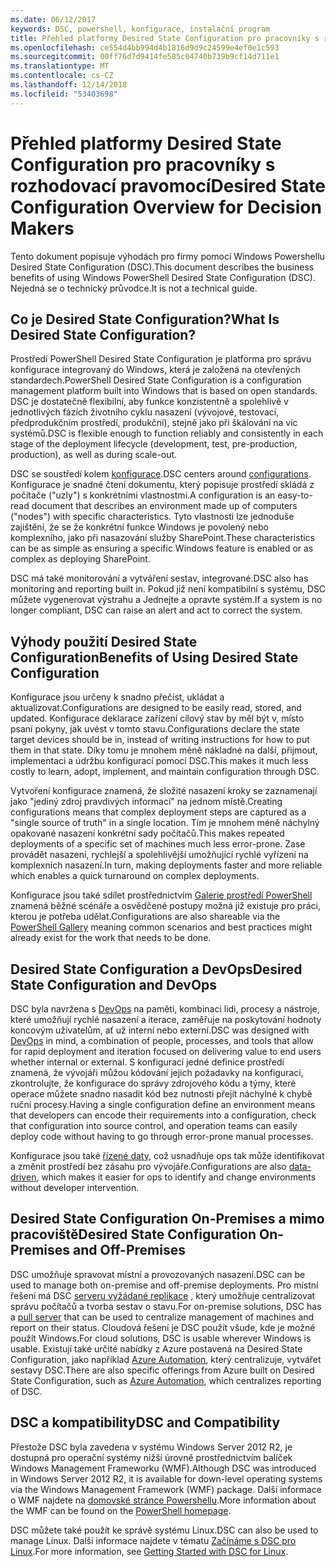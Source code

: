 ```yaml
---
ms.date: 06/12/2017
keywords: DSC, powershell, konfigurace, instalační program
title: Přehled platformy Desired State Configuration pro pracovníky s rozhodovací pravomocí
ms.openlocfilehash: ce554d4bb994d4b1816d9d9c24599e4ef0e1c593
ms.sourcegitcommit: 00ff76d7d9414fe585c04740b739b9cf14d711e1
ms.translationtype: MT
ms.contentlocale: cs-CZ
ms.lasthandoff: 12/14/2018
ms.locfileid: "53403698"
---
```

# <a name="desired-state-configuration-overview-for-decision-makers"></a><span data-ttu-id="1dcf8-103">Přehled platformy Desired State Configuration pro pracovníky s rozhodovací pravomocí</span><span class="sxs-lookup"><span data-stu-id="1dcf8-103">Desired State Configuration Overview for Decision Makers</span></span>

<span data-ttu-id="1dcf8-104">Tento dokument popisuje výhodách pro firmy pomocí Windows Powershellu Desired State Configuration (DSC).</span><span class="sxs-lookup"><span data-stu-id="1dcf8-104">This document describes the business benefits of using Windows PowerShell Desired State Configuration (DSC).</span></span> <span data-ttu-id="1dcf8-105">Nejedná se o technický průvodce.</span><span class="sxs-lookup"><span data-stu-id="1dcf8-105">It is not a technical guide.</span></span>

## <a name="what-is-desired-state-configuration"></a><span data-ttu-id="1dcf8-106">Co je Desired State Configuration?</span><span class="sxs-lookup"><span data-stu-id="1dcf8-106">What Is Desired State Configuration?</span></span>

<span data-ttu-id="1dcf8-107">Prostředí PowerShell Desired State Configuration je platforma pro správu konfigurace integrovaný do Windows, která je založená na otevřených standardech.</span><span class="sxs-lookup"><span data-stu-id="1dcf8-107">PowerShell Desired State Configuration is a configuration management platform built into Windows that is based on open standards.</span></span> <span data-ttu-id="1dcf8-108">DSC je dostatečně flexibilní, aby funkce konzistentně a spolehlivě v jednotlivých fázích životního cyklu nasazení (vývojové, testovací, předprodukčním prostředí, produkční), stejně jako při škálování na víc systémů.</span><span class="sxs-lookup"><span data-stu-id="1dcf8-108">DSC is flexible enough to function reliably and consistently in each stage of the deployment lifecycle (development, test, pre-production, production), as well as during scale-out.</span></span>

<span data-ttu-id="1dcf8-109">DSC se soustředí kolem [konfigurace](../configurations/configurations.md).</span><span class="sxs-lookup"><span data-stu-id="1dcf8-109">DSC centers around [configurations](../configurations/configurations.md).</span></span>
<span data-ttu-id="1dcf8-110">Konfigurace je snadné čtení dokumentu, který popisuje prostředí skládá z počítače ("uzly") s konkrétními vlastnostmi.</span><span class="sxs-lookup"><span data-stu-id="1dcf8-110">A configuration is an easy-to-read document that describes an environment made up of computers ("nodes") with specific characteristics.</span></span>
<span data-ttu-id="1dcf8-111">Tyto vlastnosti lze jednoduše zajištění, že se že konkrétní funkce Windows je povolený nebo komplexního, jako při nasazování služby SharePoint.</span><span class="sxs-lookup"><span data-stu-id="1dcf8-111">These characteristics can be as simple as ensuring a specific Windows feature is enabled or as complex as deploying SharePoint.</span></span>

<span data-ttu-id="1dcf8-112">DSC má také monitorování a vytváření sestav, integrované.</span><span class="sxs-lookup"><span data-stu-id="1dcf8-112">DSC also has monitoring and reporting built in.</span></span>
<span data-ttu-id="1dcf8-113">Pokud již není kompatibilní s systému, DSC můžete vygenerovat výstrahu a Jednejte a opravte systém.</span><span class="sxs-lookup"><span data-stu-id="1dcf8-113">If a system is no longer compliant, DSC can raise an alert and act to correct the system.</span></span>

## <a name="benefits-of-using-desired-state-configuration"></a><span data-ttu-id="1dcf8-114">Výhody použití Desired State Configuration</span><span class="sxs-lookup"><span data-stu-id="1dcf8-114">Benefits of Using Desired State Configuration</span></span>

<span data-ttu-id="1dcf8-115">Konfigurace jsou určeny k snadno přečíst, ukládat a aktualizovat.</span><span class="sxs-lookup"><span data-stu-id="1dcf8-115">Configurations are designed to be easily read, stored, and updated.</span></span>
<span data-ttu-id="1dcf8-116">Konfigurace deklarace zařízení cílový stav by měl být v, místo psaní pokyny, jak uvést v tomto stavu.</span><span class="sxs-lookup"><span data-stu-id="1dcf8-116">Configurations declare the state target devices should be in, instead of writing instructions for how to put them in that state.</span></span>
<span data-ttu-id="1dcf8-117">Díky tomu je mnohem méně nákladné na další, přijmout, implementaci a údržbu konfigurací pomocí DSC.</span><span class="sxs-lookup"><span data-stu-id="1dcf8-117">This makes it much less costly to learn, adopt, implement, and maintain configuration through DSC.</span></span>

<span data-ttu-id="1dcf8-118">Vytvoření konfigurace znamená, že složité nasazení kroky se zaznamenají jako "jediný zdroj pravdivých informací" na jednom místě.</span><span class="sxs-lookup"><span data-stu-id="1dcf8-118">Creating configurations means that complex deployment steps are captured as a "single source of truth" in a single location.</span></span>
<span data-ttu-id="1dcf8-119">Tím je mnohem méně náchylný opakované nasazení konkrétní sady počítačů.</span><span class="sxs-lookup"><span data-stu-id="1dcf8-119">This makes repeated deployments of a specific set of machines much less error-prone.</span></span>
<span data-ttu-id="1dcf8-120">Zase provádět nasazení, rychlejší a spolehlivější umožňující rychlé vyřízení na komplexních nasazení.</span><span class="sxs-lookup"><span data-stu-id="1dcf8-120">In turn, making deployments faster and more reliable which enables a quick turnaround on complex deployments.</span></span>

<span data-ttu-id="1dcf8-121">Konfigurace jsou také sdílet prostřednictvím [Galerie prostředí PowerShell](https://powershellgallery.com) znamená běžné scénáře a osvědčené postupy možná již existuje pro práci, kterou je potřeba udělat.</span><span class="sxs-lookup"><span data-stu-id="1dcf8-121">Configurations are also shareable via the [PowerShell Gallery](https://powershellgallery.com) meaning common scenarios and best practices might already exist for the work that needs to be done.</span></span>


## <a name="desired-state-configuration-and-devops"></a><span data-ttu-id="1dcf8-122">Desired State Configuration a DevOps</span><span class="sxs-lookup"><span data-stu-id="1dcf8-122">Desired State Configuration and DevOps</span></span>

<span data-ttu-id="1dcf8-123">DSC byla navržena s [DevOps](http://blogs.technet.com/b/ashleymcglone/archive/2015/11/20/devops-for-n00bs-ie-windows-people.aspx) na paměti, kombinaci lidi, procesy a nástroje, které umožňují rychlé nasazení a iterace, zaměřuje na poskytování hodnoty koncovým uživatelům, ať už interní nebo externí.</span><span class="sxs-lookup"><span data-stu-id="1dcf8-123">DSC was designed with [DevOps](http://blogs.technet.com/b/ashleymcglone/archive/2015/11/20/devops-for-n00bs-ie-windows-people.aspx) in mind, a combination of people, processes, and tools that allow for rapid deployment and iteration focused on delivering value to end users whether internal or external.</span></span>
<span data-ttu-id="1dcf8-124">S konfigurací jedné definice prostředí znamená, že vývojáři můžou kódování jejich požadavky na konfiguraci, zkontrolujte, že konfigurace do správy zdrojového kódu a týmy, které operace můžete snadno nasadit kód bez nutnosti přejít náchylné k chybě ruční procesy.</span><span class="sxs-lookup"><span data-stu-id="1dcf8-124">Having a single configuration define an environment means that developers can encode their requirements into a configuration, check that configuration into source control, and operation teams can easily deploy code without having to go through error-prone manual processes.</span></span>

<span data-ttu-id="1dcf8-125">Konfigurace jsou také [řízené daty](../configurations/configData.md), což usnadňuje ops tak může identifikovat a změnit prostředí bez zásahu pro vývojáře.</span><span class="sxs-lookup"><span data-stu-id="1dcf8-125">Configurations are also [data-driven](../configurations/configData.md), which makes it easier for ops to identify and change environments without developer intervention.</span></span>

## <a name="desired-state-configuration-on-premises-and-off-premises"></a><span data-ttu-id="1dcf8-126">Desired State Configuration On-Premises a mimo pracoviště</span><span class="sxs-lookup"><span data-stu-id="1dcf8-126">Desired State Configuration On-Premises and Off-Premises</span></span>
<span data-ttu-id="1dcf8-127">DSC umožňuje spravovat místní a provozovaných nasazení.</span><span class="sxs-lookup"><span data-stu-id="1dcf8-127">DSC can be used to manage both on-premise and off-premise deployments.</span></span>
<span data-ttu-id="1dcf8-128">Pro místní řešení má DSC [serveru vyžádané replikace](../pull-server/pullServer.md) , který umožňuje centralizovat správu počítačů a tvorba sestav o stavu.</span><span class="sxs-lookup"><span data-stu-id="1dcf8-128">For on-premise solutions, DSC has a [pull server](../pull-server/pullServer.md) that can be used to centralize management of machines and report on their status.</span></span>
<span data-ttu-id="1dcf8-129">Cloudová řešení je DSC použít všude, kde je možné použít Windows.</span><span class="sxs-lookup"><span data-stu-id="1dcf8-129">For cloud solutions, DSC is usable wherever Windows is usable.</span></span>
<span data-ttu-id="1dcf8-130">Existují také určité nabídky z Azure postavená na Desired State Configuration, jako například [Azure Automation](https://azure.microsoft.com/en-us/documentation/services/automation/), který centralizuje, vytvářet sestavy DSC.</span><span class="sxs-lookup"><span data-stu-id="1dcf8-130">There are also specific offerings from Azure built on Desired State Configuration, such as [Azure Automation](https://azure.microsoft.com/en-us/documentation/services/automation/), which centralizes reporting of DSC.</span></span>

## <a name="dsc-and-compatibility"></a><span data-ttu-id="1dcf8-131">DSC a kompatibility</span><span class="sxs-lookup"><span data-stu-id="1dcf8-131">DSC and Compatibility</span></span>

<span data-ttu-id="1dcf8-132">Přestože DSC byla zavedena v systému Windows Server 2012 R2, je dostupná pro operační systémy nižší úrovně prostřednictvím balíček Windows Management Frameworku (WMF).</span><span class="sxs-lookup"><span data-stu-id="1dcf8-132">Although DSC was introduced in Windows Server 2012 R2, it is available for down-level operating systems via the Windows Management Framework (WMF) package.</span></span>
<span data-ttu-id="1dcf8-133">Další informace o WMF najdete na [domovské stránce Powershellu](/powershell/).</span><span class="sxs-lookup"><span data-stu-id="1dcf8-133">More information about the WMF can be found on the [PowerShell homepage](/powershell/).</span></span>

<span data-ttu-id="1dcf8-134">DSC můžete také použít ke správě systému Linux.</span><span class="sxs-lookup"><span data-stu-id="1dcf8-134">DSC can also be used to manage Linux.</span></span> <span data-ttu-id="1dcf8-135">Další informace najdete v tématu [Začínáme s DSC pro Linux](../getting-started/lnxGettingStarted.md).</span><span class="sxs-lookup"><span data-stu-id="1dcf8-135">For more information, see [Getting Started with DSC for Linux](../getting-started/lnxGettingStarted.md).</span></span>

